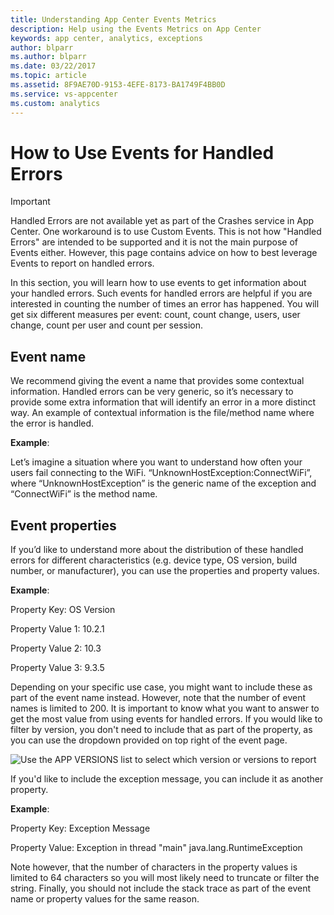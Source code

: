 ```yaml
---
title: Understanding App Center Events Metrics
description: Help using the Events Metrics on App Center
keywords: app center, analytics, exceptions
author: blparr
ms.author: blparr
ms.date: 03/22/2017
ms.topic: article
ms.assetid: 8F9AE70D-9153-4EFE-8173-BA1749F4BB0D
ms.service: vs-appcenter
ms.custom: analytics
---
```


# How to Use Events for Handled Errors 

> [!IMPORTANT]
> Handled Errors are not available yet as part of the Crashes service in App Center. One workaround is to use Custom Events. This is not how "Handled Errors" are intended to be supported and it is not the main purpose of Events either. However, this page contains advice on how to best leverage Events to report on handled errors.

In this section, you will learn how to use events to get information about your handled errors. Such events for handled errors are helpful if you are interested in counting the number of times an error has happened. You will get six different measures per event: count, count change, users, user change, count per user and count per session.

## Event name
We recommend giving the event a name that provides some contextual information. Handled errors can be very generic, so it’s necessary to provide some extra information that will identify an error in a more distinct way. An example of contextual information is the file/method name where the error is handled.

**Example**:

Let’s imagine a situation where you want to understand how often your users fail connecting to the WiFi.
“UnknownHostException:ConnectWiFi”, where “UnknownHostException” is the generic name of the exception and “ConnectWiFi” is the method name.
 
## Event properties
If you’d like to understand more about the distribution of these handled errors for different characteristics (e.g. device type, OS version, build number, or manufacturer), you can use the properties and property values.

**Example**:

Property Key: OS Version

Property Value 1: 10.2.1

Property Value 2: 10.3

Property Value 3: 9.3.5


Depending on your specific use case, you might want to include these as part of the event name instead. However, note that the number of event names is limited to 200. It is important to know what you want to answer to get the most value from using events for handled errors.
If you would like to filter by version, you don't need to include that as part of the property, as you can use the dropdown provided on top right of the event page.


![Use the APP VERSIONS list to select which version or versions to report](~/analytics/images/version-filtering.PNG)
 

If you'd like to include the exception message, you can include it as another property.

**Example**:

Property Key: Exception Message

Property Value: Exception in thread "main" java.lang.RuntimeException


Note however, that the number of characters in the property values is limited to 64 characters so you will most likely need to truncate or filter the string. Finally, you should not include the stack trace as part of the event name or property values for the same reason.

